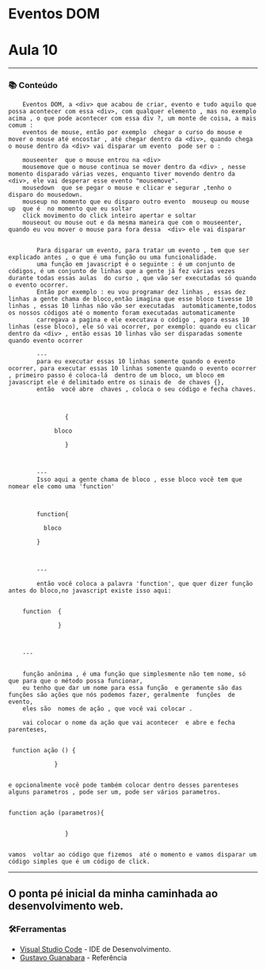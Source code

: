 
<!-- ************************************* Baadges ********************************************* -->


<!-- ************************************* Título ********************************************* -->

<h1>Eventos DOM</h1>

<h1>Aula 10</h1>

<!-- ************************************* Sobre o projeto ********************************************* -->


---

<h3>📚 Conteúdo</h3>

        Eventos DOM, a <div> que acabou de criar, evento e tudo aquilo que possa acontecer com essa <div>, com qualquer elemento , mas no exemplo acima , o que pode acontecer com essa div ?, um monte de coisa, a mais comum : 
        eventos de mouse, então por exemplo  chegar o curso do mouse e mover o mouse até encostar , até chegar dentro da <div>, quando chega o mouse dentro da <div> vai disparar um evento  pode ser o :

        mouseenter  que o mouse entrou na <div>
        mousemove que o mouse continua se mover dentro da <div> , nesse momento disparado várias vezes, enquanto tiver movendo dentro da <div>, ele vai desperar esse evento "mousemove".
        mousedown  que se pegar o mouse e clicar e segurar ,tenho o disparo do mousedown.
        mouseup no momento que eu disparo outro evento  mouseup ou mouse up  que é  no momento que eu soltar
        click movimento do click inteiro apertar e soltar 
        mouseout ou mouse out e da mesma maneira que com o mouseenter, quando eu vou mover o mouse para fora dessa  <div> ele vai disparar 
    
        
            Para disparar um evento, para tratar um evento , tem que ser explicado antes , o que é uma função ou uma funcionalidade.
            uma função em javascript é o seguinte : é um conjunto de códigos, é um conjunto de linhas que a gente já fez várias vezes durante todas essas aulas  do curso , que vão ser executadas só quando o evento ocorrer.
            Então por exemplo : eu vou programar dez linhas , essas dez linhas a gente chama de bloco,então imagina que esse bloco tivesse 10 linhas , essas 10 linhas não vão ser executadas  automáticamente,todos os nossos códigos até o momento foram executadas automaticamente 
            carregava a pagina e ele executava o código , agora essas 10 linhas (esse bloco), ele só vai ocorrer, por exemplo: quando eu clicar dentro da <div> , então essas 10 linhas vão ser disparadas somente quando evento ocorrer 

            ---
            para eu executar essas 10 linhas somente quando o evento ocorrer, para executar essas 10 linhas somente quando o evento ocorrer , primeiro passo é coloca-lá  dentro de um bloco, um bloco em javascript ele é delimitado entre os sinais de  de chaves {}, 
            então  você abre  chaves , coloca o seu código e fecha chaves.

            

                    {

                 bloco 

                    }



            ---
            Isso aqui a gente chama de bloco , esse bloco você tem que nomear ele como uma 'function'



            function{

              bloco 

            }



            ---

            então você coloca a palavra 'function', que quer dizer função  antes do bloco,no javascript existe isso aqui:


        function  {

                  }
        
        
        
        ---


        função anônima , é uma função que simplesmente não tem nome, só que para que o método possa funcionar,
        eu tenho que dar um nome para essa função  e geramente são das funções são ações que nós podemos fazer, geralmente  funções  de evento,
        eles são  nomes de ação , que você vai colocar .

        vai colocar o nome da ação que vai acontecer  e abre e fecha parenteses, 
        
 
     function ação () {

                 }

              
    e opcionalmente você pode também colocar dentro desses parenteses
    alguns parametros , pode ser um, pode ser vários parametros.
 

    function ação (parametros){

            
                    }


    vamos  voltar ao código que fizemos  até o momento e vamos disparar um código simples que é um código de click.

---




## O ponta pé inicial da minha caminhada ao desenvolvimento web.



<h3>🛠Ferramentas</h3>

* [Visual Studio Code](https://code.visualstudio.com/) - IDE de Desenvolvimento. 
* [Gustavo Guanabara](https://www.youtube.com/channel/UCrWvhVmt0Qac3HgsjQK62FQ ) - Referência

